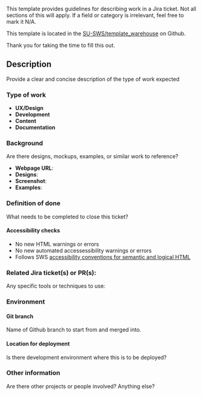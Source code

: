 This template provides guidelines for describing work in a Jira ticket. Not all sections of this will apply. If a field or category is irrelevant, feel free to mark it N/A.

This template is located in the [SU-SWS/template_warehouse](https://github.com/SU-SWS/template_warehouse) on Github.

Thank you for taking the time to fill this out.

## Description

Provide a clear and concise description of the type of work expected

### Type of work

* **UX/Design**
* **Development**
* **Content**
* **Documentation**

### Background

Are there designs, mockups, examples, or similar work to reference?

* **Webpage URL**:
* **Designs**:
* **Screenshot**:
* **Examples**:

### Definition of done

What needs to be completed to close this ticket?

#### Accessibility checks
* No new HTML warnings or errors
* No new automated accessessibility warnings or errors
* Follows SWS [accessibility conventions for semantic and logical HTML](https://sws-devguide.stanford.edu/front-end/accessibility-conventions)

### Related Jira ticket(s) or PR(s):

Any specific tools or techniques to use:

### Environment

#### Git branch

Name of Github branch to start from and merged into.

#### Location for deployment

Is there development environment where this is to be deployed?

### Other information

Are there other projects or people involved?
Anything else?
